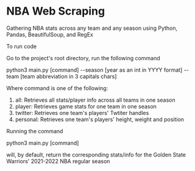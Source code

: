 # NBA Web Scraping

Gathering NBA stats across any team and any season using Python, Pandas, BeautifulSoup, and RegEx

To run code

Go to the project's root directory, run the following command

python3 main.py [command] --season [year as an int in YYYY format] --team [team abbreviation in 3 capitals chars]
    
Where command is one of the following:
1. all: Retrieves all stats/player info across all teams in one season
2. player: Retrieves game stats for one team in one season
3. twitter: Retrieves one team's players' Twtiter handles
4. personal: Retrieves one team's players' height, weight and position

Running the command

python3 main.py [command]

will, by default, return the corresponding stats/info for the Golden State Warriors' 2021-2022 NBA regular season
